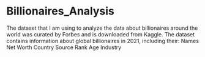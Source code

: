 # Billionaires_Analysis
The dataset that I am using to analyze the data about billionaires around the world was curated by Forbes and is downloaded from Kaggle. The dataset contains information about global billionaires in 2021, including their: Names Net Worth Country Source Rank Age Industry
